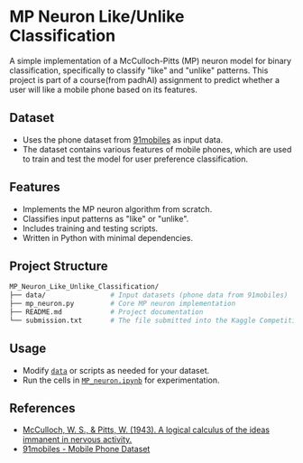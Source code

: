 # MP Neuron Like/Unlike Classification

A simple implementation of a McCulloch-Pitts (MP) neuron model for binary classification, specifically to classify "like" and "unlike" patterns. This project is part of a course(from padhAI) assignment to predict whether a user will like a mobile phone based on its features.

## Dataset

- Uses the phone dataset from [91mobiles](https://www.91mobiles.com/) as input data.
- The dataset contains various features of mobile phones, which are used to train and test the model for user preference classification.

## Features

- Implements the MP neuron algorithm from scratch.
- Classifies input patterns as "like" or "unlike".
- Includes training and testing scripts.
- Written in Python with minimal dependencies.

## Project Structure

```bash
MP_Neuron_Like_Unlike_Classification/
├── data/                # Input datasets (phone data from 91mobiles)
├── mp_neuron.py         # Core MP neuron implementation
├── README.md            # Project documentation
└── submission.txt       # The file submitted into the Kaggle Competition
```

## Usage

- Modify [`data`](input) or scripts as needed for your dataset.
- Run the cells in [`MP_neuron.ipynb`](MP_neuron.ipynb) for experimentation.

## References

- [McCulloch, W. S., & Pitts, W. (1943). A logical calculus of the ideas immanent in nervous activity.](https://en.wikipedia.org/wiki/Artificial_neuron#McCulloch%E2%80%93Pitts_(MCP)_neuron)
- [91mobiles - Mobile Phone Dataset](https://www.91mobiles.com/)
